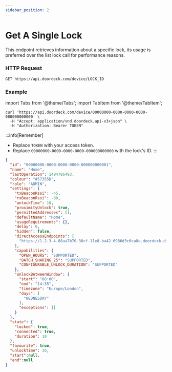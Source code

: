 ```yaml
---
sidebar_position: 2
---
```


# Get A Single Lock

This endpoint retrieves information about a specific lock, its usage is preferred over the list lock call for performance reasons.

### HTTP Request

`GET https://api.doordeck.com/device/LOCK_ID`

### Example

import Tabs from '@theme/Tabs';
import TabItem from '@theme/TabItem';

<Tabs>
<TabItem value="request" label="Request">

```shell showLineNumbers title="CURL"
curl 'https://api.doordeck.com/device/00000000-0000-0000-0000-000000000000' \
  -H "Accept: application/vnd.doordeck.api-v3+json" \
  -H "Authorization: Bearer TOKEN"
```

:::info[Remember]
* Replace `TOKEN` with your access token.
* Replace `00000000-0000-0000-0000-000000000000` with the lock's ID.
:::

</TabItem>
<TabItem value="response" label="Response">

```json showLineNumbers title="JSON"
{
  "id": "00000000-0000-0000-0000-000000000001",
  "name": "Home",
  "lastOperation": 1494786493,
  "colour": "#57355D",
  "role": "ADMIN",
  "settings": {
    "txBeaconRssi": -45,
    "rxBeaconRssi": -80,
    "unlockTime": 10,
    "proximityUnlock": true,
    "permittedAddresses": [],
    "defaultName": "Home",
    "usageRequirements": {},
    "delay": 0,
    "hidden": false,
    "directAccessEndpoints": [
      "https://1-2-3-4.08aa7b70-30cf-11e8-ba42-6986d3c6ca8e.doordeck.direct:27707/device/execute"
    ],
    "capabilities": {
      "OPEN_HOURS": "SUPPORTED",
      "BATCH_SHARING_25": "SUPPORTED",
      "CONFIGURABLE_UNLOCK_DURATION": "SUPPORTED"
    },
    "unlockBetweenWindow": {
      "start": "08:00",
      "end": "14:35",
      "timezone": "Europe/London",
      "days": [
        "WEDNESDAY"
      ],
      "exceptions": []
    }
  },
  "state": {
    "locked": true,
    "connected": true,
    "duration": 10
  },
  "favourite": true,
  "unlockTime": 10,
  "start":null,
  "end":null
}
```

</TabItem>
</Tabs>
